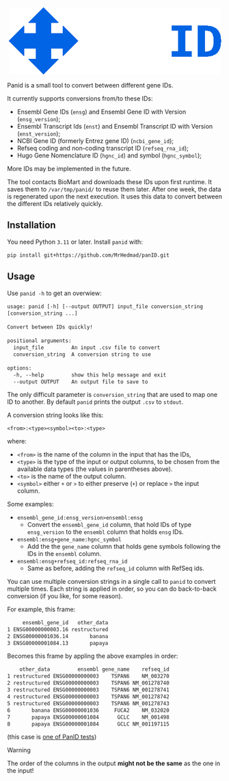 <div align="center">
  
![PanID logo](https://raw.githubusercontent.com/MrHedmad/panID/main/docs/resources/panid_logo.png)

</div>

Panid is a small tool to convert between different gene IDs.

It currently supports conversions from/to these IDs:
- Ensembl Gene IDs (`ensg`) and Ensembl Gene ID with Version (`ensg_version`);
- Ensembl Transcript Ids (`enst`) and Ensembl Transcript ID with Version (`enst_version`);
- NCBI Gene ID (formerly Entrez gene ID) (`ncbi_gene_id`);
- Refseq coding and non-coding transcript ID (`refseq_rna_id`);
- Hugo Gene Nomenclature ID (`hgnc_id`) and symbol (`hgnc_symbol`);

More IDs may be implemented in the future.

The tool contacts BioMart and downloads these IDs upon first runtime.
It saves them to `/var/tmp/panid/` to reuse them later.
After one week, the data is regenerated upon the next execution.
It uses this data to convert between the different IDs relatively quickly.

## Installation
You need Python `3.11` or later.
Install `panid` with:
```bash
pip install git+https://github.com/MrHedmad/panID.git
```

## Usage
Use `panid -h` to get an overwiew:
```
usage: panid [-h] [--output OUTPUT] input_file conversion_string [conversion_string ...]

Convert between IDs quickly!

positional arguments:
  input_file         An input .csv file to convert
  conversion_string  A conversion string to use

options:
  -h, --help         show this help message and exit
  --output OUTPUT    An output file to save to
```
The only difficult parameter is `conversion_string` that are used to map one ID
to another.
By default `panid` prints the output `.csv` to `stdout`.

A conversion string looks like this:
```
<from>:<type><symbol><to>:<type>
```
where:
- `<from>` is the name of the column in the input that has the IDs,
- `<type>` is the type of the input or output columns, to be chosen
  from the available data types (the values in parentheses above).
- `<to>` is the name of the output column.
- `<symbol>` either `+` or `>` to either preserve (`+`) or replace
  `>` the input column.

Some examples:
- `ensembl_gene_id:ensg_version>ensembl:ensg`
  - Convert the `ensembl_gene_id` column, that hold IDs of type `ensg_version`
    to the `ensembl` column that holds `ensg` IDs.
- `ensembl:ensg+gene_name:hgnc_symbol`
  - Add the the `gene_name` column that holds gene symbols following the IDs in
    the `ensembl` column.
- `ensembl:ensg+refseq_id:refseq_rna_id`
  - Same as before, adding the `refseq_id` column with RefSeq ids.

You can use multiple conversion strings in a single call to `panid` to convert
multiple times.
Each string is applied in order, so you can do back-to-back conversion (if you
like, for some reason).

For example, this frame:
```
     ensembl_gene_id   other_data
1 ENSG00000000003.16 restructured
2 ENSG00000001036.14       banana
3 ENSG00000001084.13       papaya
```
Becomes this frame by appling the above examples in order:
```
    other_data         ensembl gene_name    refseq_id
1 restructured ENSG00000000003    TSPAN6    NM_003270
2 restructured ENSG00000000003    TSPAN6 NM_001278740
3 restructured ENSG00000000003    TSPAN6 NM_001278741
4 restructured ENSG00000000003    TSPAN6 NM_001278742
5 restructured ENSG00000000003    TSPAN6 NM_001278743
6       banana ENSG00000001036     FUCA2    NM_032020
7       papaya ENSG00000001084      GCLC    NM_001498
8       papaya ENSG00000001084      GCLC NM_001197115
```
(this case is [one of PanID tests](https://github.com/MrHedmad/panID/blob/main/tests/test_integration.py))

> [!WARNING]
> The order of the columns in the output **might not be the same** as the one in
> the input!


